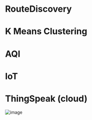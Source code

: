 # RouteDiscovery
# K Means Clustering
# AQI
# IoT 
# ThingSpeak (cloud)
![image](https://github.com/BiduraSarkar/Route-Discovery-based-on-AQI/assets/166480163/b2ac3d95-d34a-4b2e-946d-367cfb05a76d)
